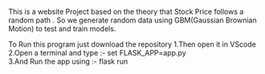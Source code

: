 This is a website Project based on the theory that Stock Price follows a random path .
So we generate random data using GBM(Gaussian Brownian Motion) to test and train models.

To Run this program just download the repository
1.Then open it in VScode
2.Open a terminal and type :- set FLASK_APP=app.py    
3.And Run the app using :- flask run
